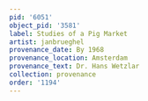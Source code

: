 ```yaml
---
pid: '6051'
object_pid: '3581'
label: Studies of a Pig Market
artist: janbrueghel
provenance_date: By 1968
provenance_location: Amsterdam
provenance_text: Dr. Hans Wetzlar
collection: provenance
order: '1194'
---
```

